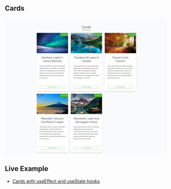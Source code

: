 ## Cards
![](./screenshots/cards.jpeg)
## Live Example
* [Cards with useEffect and useState hooks](https://beautiful-tiramisu-b20117.netlify.app/)
